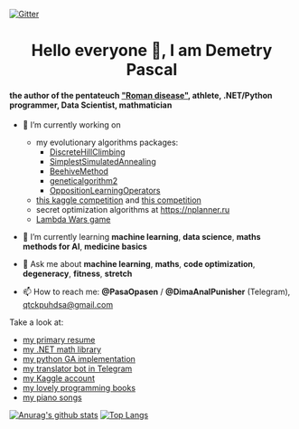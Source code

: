 [![Gitter](https://badges.gitter.im/PasaOpasen/community.svg)](https://gitter.im/PasaOpasen/community?utm_source=badge&utm_medium=badge&utm_campaign=pr-badge)

<h1 align="center">Hello everyone 👋, I am Demetry Pascal</h1>

#### the author of the pentateuch ["Roman disease"](https://github.com/PasaOpasen/RomanDisease), athlete, .NET/Python programmer, Data Scientist, mathmatician

- 🔭 I’m currently working on
  * my evolutionary algorithms packages:
    * [DiscreteHillClimbing](https://github.com/PasaOpasen/DiscreteHillClimbing)
    * [SimplestSimulatedAnnealing](https://github.com/PasaOpasen/SimplestSimulatedAnnealing)
    * [BeehiveMethod](https://github.com/PasaOpasen/BeehiveMethod)
    * [geneticalgorithm2](https://github.com/PasaOpasen/geneticalgorithm2)
    * [OppositionLearningOperators](https://github.com/PasaOpasen/opp-learn-op)
  * [this kaggle competition](https://www.kaggle.com/c/rock-paper-scissors) and [this competition](https://www.kaggle.com/c/cassava-leaf-disease-classification)
  * secret optimization algorithms at https://nplanner.ru
  * [Lambda Wars game](https://github.com/Sandern/lambdawars-game)
- 🌱 I’m currently learning **machine learning**, **data science**, **maths methods for AI**, **medicine basics**

- 💬 Ask me about **machine learning**, **maths**, **code optimization**, **degeneracy**, **fitness**, **stretch**
- 📫 How to reach me: **@PasaOpasen** / **@DimaAnalPunisher** (Telegram), qtckpuhdsa@gmail.com 

Take a look at: 
* [my primary resume](https://github.com/PasaOpasen/PasaOpasen.github.io)
* [my .NET math library](https://github.com/PasaOpasen/MathClasses)
* [my python GA implementation](https://github.com/PasaOpasen/geneticalgorithm2)
* [my translator bot in Telegram](https://github.com/PasaOpasen/TranslatorBot)
* [my Kaggle account](https://www.kaggle.com/demetrypascal)
* [my lovely programming books](https://github.com/PasaOpasen/ProgrammingBooks)
* [my piano songs](https://gitlab.com/PasaOpasen/pasa-opasen-music/-/tree/master/Piano)

[![Anurag's github stats](https://github-readme-stats.vercel.app/api?username=PasaOpasen&show_icons=true)](https://github.com/anuraghazra/github-readme-stats)
[![Top Langs](https://github-readme-stats.vercel.app/api/top-langs/?username=PasaOpasen&hide=html,pascal,rich_text_format,c,jupyternotebook&langs_count=10&layout=compact)](https://github.com/anuraghazra/github-readme-stats)
